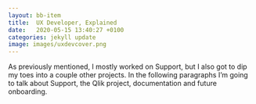 ```yaml
---
layout: bb-item
title:  UX Developer, Explained
date:   2020-05-15 13:40:27 +0100
categories: jekyll update
image: images/uxdevcover.png
---
```

As previously mentioned, I mostly worked on Support, but I also got to dip my toes into a couple other projects. In the following paragraphs I’m going to talk about Support, the Qlik project, documentation and future onboarding.



